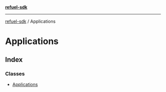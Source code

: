 [**refuel-sdk**](../README.md)

***

[refuel-sdk](../modules.md) / Applications

# Applications

## Index

### Classes

- [Applications](classes/Applications.md)
